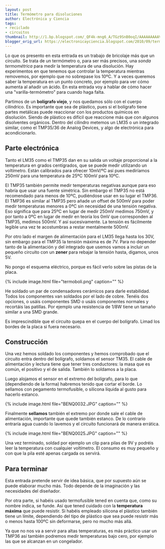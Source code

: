 ```yaml
---
layout: post
title: Termómetro para disoluciones
author: Electrónica y Ciencia
tags:
- reciclado
- circuitos
thumbnail: http://1.bp.blogspot.com/_QF4k-mng6_A/TGz9SnB0oqI/AAAAAAAAAVk/dGNTBVfKuyc/s72-c/termoboli.png
blogger_orig_url: https://electronicayciencia.blogspot.com/2010/09/termometro-para-disoluciones.html
---
```


Lo que os presento en esta entrada es un trabajo de bricolaje más que un circuito. Se trata de un termómetro o, para ser más precisos, una *sonda termométrica* para medir la temperatura de una disolución. Hay experimentos en que tenemos que controlar la temperatura mientras removemos, por ejemplo que no sobrepase los 10ºC. Y a veces queremos saber la temperatura en un punto concreto, por ejemplo para ver cómo aumenta al añadir un ácido. En esta entrada voy a hablar de cómo hacer una "varilla-termómetro" para cuando haga falta.

Partimos de un **bolígrafo viejo**, y nos quedamos sólo con el cuerpo cilíndrico. Es importante que sea de plástico, pues si el bolígrafo tiene partes metálicas puede reaccionar con los productos químicos en disolución. Siendo de plástico es difícil que reaccione más que con algunos disolventes orgánicos. Dentro del cilindro metemos un LM35 o un integrado similar, como el TMP35/36 de Analog Devices, y algo de electrónica para acondicionarlo.

## Parte electrónica

Tanto el LM35 como el TMP35 dan en su salida un voltaje proporcional a la temperatura en grados centígrados, que se puede medir utilizando un voltímetro. Están calibrados para ofrecer 10mV/ºC así pues mediríamos 250mV para una temperatura de 25ºC 100mV para 10ºC.

El TMP35 también permite medir temperaturas negativas aunque para eso habría que usar una fuente simétrica. Sin embargo el TMP35 no está recomendado para menos de 10ºC, pudiéndose usar en su lugar el TMP36. El TMP36 es similar al TMP35 pero añade un offset de 500mV para poder medir temperaturas menores a 0ºC sin necesidad de una tensión negativa. Eso significa que para 25ºC en lugar de medir 250mV medimos 750mV, y por tanto a 0ºC en lugar de medir en teoría los 0mV que corresponden al TMP35, medimos 500mV. Y así sucesivamente. La tensión es fácilmente legible una vez te acostumbras a restar mentalmente 500mV.

Por otro lado el margen de alimentación para el LM35 llega hasta los 30V, sin embargo para el TMP35 la tensión máxima es de 7V. Para no depender tanto de la alimentación y del integrado que usemos vamos a incluir un pequeño circuito con un **zener** para rebajar la tensión hasta, digamos, unos 5V.

No pongo el esquema eléctrico, porque es fácil verlo sobre las pistas de la placa.

{% include image.html file="termoboli.png" caption="" %}

He soldado un par de condensadores cerámicos para darle estabilidad. Todos los componentes van soldados por el lado de cobre. Tenéis dos opciones, o usáis componentes SMD o usáis componentes normales y recortáis las patillas. Por ejemplo una resistencia de 1/8W tiene un tamaño similar a una SMD grande.

Es imprescindible que el circuito quepa en el cuerpo del bolígrafo. Limad los bordes de la placa si fuera necesario.

## Construcción

Una vez hemos soldado los componentes y hemos comprobado que el circuito entra dentro del bolígrafo, soldamos el sensor TM35. El cable de alimentación y lectura tiene que tener tres conductores: la masa que es común, el positivo y el de salida. También lo soldamos a la placa.

Luego alojamos el sensor en el extremo del bolígrafo, para lo que (dependiendo de la forma) habremos tenido que cortar el borde. Lo sellamos con pegamento termofusible, o silicona líquida al gusto para hacerlo estanco.

{% include image.html file="BENQ0032.JPG" caption="" %}

Finalmente **sellamos** también el extremo por donde sale el cable de alimentación, importante que quede también estanco. De lo contrario entraría agua cuando lo lavemos y el circuito funcionará de manera errática.

{% include image.html file="BENQ0025.JPG" caption="" %}

Una vez terminado, soldad por ejemplo un clip para pilas de 9V y podréis leer la temperatura con cualquier voltímetro. El consumo es muy pequeño y con que la pila esté apenas cargada os servirá.

## Para terminar

Esta entrada pretende servir de idea básica, que por supuesto aún se puede elaborar mucho más. Todo depende de la imaginación y las necesidades del diseñador.

Por otra parte, si habéis usado termofusible tened en cuenta que, como su nombre indica, se funde. Así que tened cuidado con la **temperatura máxima** que puede resistir. Si habéis empleado silicona el plástico también tiene un límite, dependiendo del tipo de plástico que sea puede resistir más o menos hasta 100ºC sin deformarse, pero no mucho más allá.

Ya que no nos va a servir para altas temperaturas, es más práctico usar un TMP36 así también podremos medir temperaturas bajo cero, por ejemplo las que se alcanzan en un congelador.

